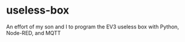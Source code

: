 # useless-box
An effort of my son and I to program the EV3 useless box with Python, Node-RED, and MQTT
